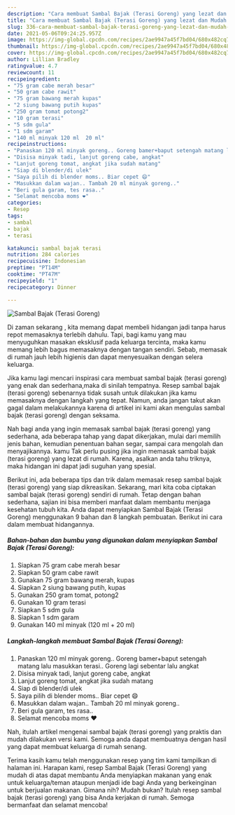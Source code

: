 ```yaml
---
description: "Cara membuat Sambal Bajak (Terasi Goreng) yang lezat dan Mudah Dibuat"
title: "Cara membuat Sambal Bajak (Terasi Goreng) yang lezat dan Mudah Dibuat"
slug: 336-cara-membuat-sambal-bajak-terasi-goreng-yang-lezat-dan-mudah-dibuat
date: 2021-05-06T09:24:25.957Z
image: https://img-global.cpcdn.com/recipes/2ae9947a45f7bd04/680x482cq70/sambal-bajak-terasi-goreng-foto-resep-utama.jpg
thumbnail: https://img-global.cpcdn.com/recipes/2ae9947a45f7bd04/680x482cq70/sambal-bajak-terasi-goreng-foto-resep-utama.jpg
cover: https://img-global.cpcdn.com/recipes/2ae9947a45f7bd04/680x482cq70/sambal-bajak-terasi-goreng-foto-resep-utama.jpg
author: Lillian Bradley
ratingvalue: 4.7
reviewcount: 11
recipeingredient:
- "75 gram cabe merah besar"
- "50 gram cabe rawit"
- "75 gram bawang merah kupas"
- "2 siung bawang putih kupas"
- "250 gram tomat potong2"
- "10 gram terasi"
- "5 sdm gula"
- "1 sdm garam"
- "140 ml minyak 120 ml  20 ml"
recipeinstructions:
- "Panaskan 120 ml minyak goreng.. Goreng bamer+baput setengah matang lalu masukkan terasi.. Goreng lagi sebentar lalu angkat"
- "Disisa minyak tadi, lanjut goreng cabe, angkat"
- "Lanjut goreng tomat, angkat jika sudah matang"
- "Siap di blender/di ulek"
- "Saya pilih di blender moms.. Biar cepet 😄"
- "Masukkan dalam wajan.. Tambah 20 ml minyak goreng.."
- "Beri gula garam, tes rasa.."
- "Selamat mencoba moms ❤"
categories:
- Resep
tags:
- sambal
- bajak
- terasi

katakunci: sambal bajak terasi 
nutrition: 284 calories
recipecuisine: Indonesian
preptime: "PT14M"
cooktime: "PT47M"
recipeyield: "1"
recipecategory: Dinner

---
```



![Sambal Bajak (Terasi Goreng)](https://img-global.cpcdn.com/recipes/2ae9947a45f7bd04/680x482cq70/sambal-bajak-terasi-goreng-foto-resep-utama.jpg)

Di zaman  sekarang , kita memang dapat membeli hidangan jadi tanpa harus repot memasaknya terlebih dahulu. Tapi, bagi kamu yang mau menyuguhkan masakan eksklusif pada keluarga tercinta, maka kamu memang lebih bagus memasaknya dengan tangan sendiri. Sebab, memasak di rumah jauh lebih higienis dan dapat menyesuaikan dengan selera keluarga.

Jika kamu lagi mencari inspirasi cara membuat sambal bajak (terasi goreng) yang enak dan sederhana,maka di sinilah tempatnya. Resep sambal bajak (terasi goreng)  sebenarnya tidak susah untuk dilakukan jika kamu memasaknya dengan langkah yang tepat. Namun, anda jangan takut akan gagal dalam melakukannya 
karena di artikel ini kami akan mengulas sambal bajak (terasi goreng) dengan seksama.  



Nah bagi anda yang ingin memasak sambal bajak (terasi goreng) yang sederhana, ada beberapa tahap yang dapat dikerjakan, mulai dari memilih jenis bahan, kemudian penentuan bahan segar, sampai cara mengolah dan menyajikannya. kamu Tak perlu pusing jika ingin memasak sambal bajak (terasi goreng) yang lezat di rumah. Karena, asalkan anda  tahu triknya, maka hidangan ini dapat jadi suguhan yang spesial.

Berikut ini, ada beberapa tips dan trik dalam memasak resep sambal bajak (terasi goreng) yang siap dikreasikan. Sekarang, mari kita coba ciptakan sambal bajak (terasi goreng) sendiri di rumah. Tetap dengan bahan sederhana, sajian ini bisa memberi manfaat dalam membantu menjaga kesehatan tubuh kita. Anda dapat menyiapkan Sambal Bajak (Terasi Goreng) menggunakan 9 bahan dan 8 langkah pembuatan. Berikut ini cara dalam membuat hidangannya.

<!--inarticleads1-->

##### Bahan-bahan dan bumbu yang digunakan dalam menyiapkan Sambal Bajak (Terasi Goreng):

1. Siapkan 75 gram cabe merah besar
1. Siapkan 50 gram cabe rawit
1. Gunakan 75 gram bawang merah, kupas
1. Siapkan 2 siung bawang putih, kupas
1. Gunakan 250 gram tomat, potong2
1. Gunakan 10 gram terasi
1. Siapkan 5 sdm gula
1. Siapkan 1 sdm garam
1. Gunakan 140 ml minyak (120 ml + 20 ml)




<!--inarticleads2-->

##### Langkah-langkah membuat Sambal Bajak (Terasi Goreng):

1. Panaskan 120 ml minyak goreng.. Goreng bamer+baput setengah matang lalu masukkan terasi.. Goreng lagi sebentar lalu angkat
1. Disisa minyak tadi, lanjut goreng cabe, angkat
1. Lanjut goreng tomat, angkat jika sudah matang
1. Siap di blender/di ulek
1. Saya pilih di blender moms.. Biar cepet 😄
1. Masukkan dalam wajan.. Tambah 20 ml minyak goreng..
1. Beri gula garam, tes rasa..
1. Selamat mencoba moms ❤




Nah, itulah artikel mengenai  sambal bajak (terasi goreng)  yang praktis dan mudah dilakukan versi kami. Semoga anda dapat membuatnya dengan hasil yang dapat membuat keluarga di rumah senang. 

Terima kasih kamu telah menggunakan resep yang tim kami tampilkan di halaman ini. Harapan kami, resep  Sambal Bajak (Terasi Goreng) yang mudah di atas dapat membantu Anda menyiapkan makanan yang enak untuk keluarga/teman ataupun menjadi ide bagi Anda yang berkeinginan untuk berjualan makanan. Gimana nih? Mudah bukan? Itulah resep sambal bajak (terasi goreng) yang bisa Anda kerjakan di rumah. Semoga bermanfaat dan selamat mencoba!


